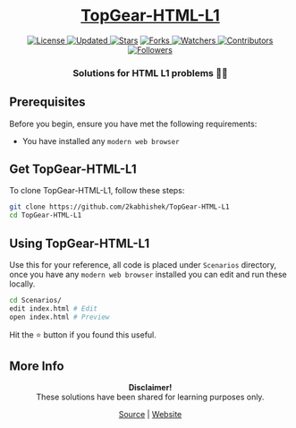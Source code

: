 <div align="center">

<h1><a href="https://2kabhishek.github.io/TopGear-HTML-L1">TopGear-HTML-L1</a></h1>

<a href="https://github.com/2KAbhishek/TopGear-HTML-L1/blob/master/LICENSE">
<img alt="License" src="https://img.shields.io/github/license/2kabhishek/TopGear-HTML-L1?style=plastic&color=white&label=License"> </a>

<a href="https://github.com/2KAbhishek/TopGear-HTML-L1/pulse">
<img alt="Updated" src="https://img.shields.io/github/last-commit/2kabhishek/TopGear-HTML-L1?style=plastic&color=e30724&label=Updated"> </a>

<a href="https://github.com/2KAbhishek/TopGear-HTML-L1/stargazers">
<img alt="Stars" src="https://img.shields.io/github/stars/2kabhishek/TopGear-HTML-L1?style=plastic&color=00d451&label=Stars"></a>

<a href="https://github.com/2KAbhishek/TopGear-HTML-L1/network/members">
<img alt="Forks" src="https://img.shields.io/github/forks/2kabhishek/TopGear-HTML-L1?style=plastic&color=1688f0&label=Forks"> </a>

<a href="https://github.com/2KAbhishek/TopGear-HTML-L1/watchers">
<img alt="Watchers" src="https://img.shields.io/github/watchers/2kabhishek/TopGear-HTML-L1?style=plastic&color=ff5500&label=Watchers"> </a>

<a href="https://github.com/2KAbhishek/TopGear-HTML-L1/graphs/contributors">
<img alt="Contributors" src="https://img.shields.io/github/contributors/2kabhishek/TopGear-HTML-L1?style=plastic&color=f0f&label=Contributors"> </a>

<a href="https://github.com/2KAbhishek?tab=followers">
<img alt="Followers" src="https://img.shields.io/github/followers/2kabhishek?color=222&style=plastic&label=Followers"> </a>

<h3>Solutions for HTML L1 problems 💯🌐</h3>

</div>

## Prerequisites

Before you begin, ensure you have met the following requirements:

- You have installed any `modern web browser`

## Get TopGear-HTML-L1

To clone TopGear-HTML-L1, follow these steps:

```bash
git clone https://github.com/2kabhishek/TopGear-HTML-L1
cd TopGear-HTML-L1
```

## Using TopGear-HTML-L1

Use this for your reference, all code is placed under `Scenarios` directory, once you have any `modern web browser` installed you can edit and run these locally.

```bash
cd Scenarios/
edit index.html # Edit
open index.html # Preview
```

Hit the ⭐ button if you found this useful.

## More Info

<div align="center">

<strong>Disclaimer!</strong><br>
These solutions have been shared for learning purposes only. <br>

<a href="https://github.com/2KAbhishek/TopGear-HTML-L1">Source</a> |
<a href="https://2kabhishek.github.io/TopGear-HTML-L1">Website</a>

</div>
